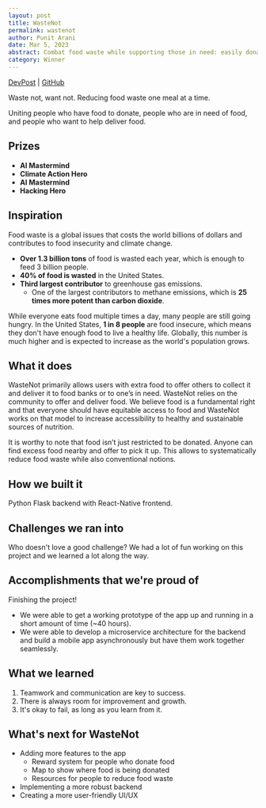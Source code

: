 ```yaml
---
layout: post
title: WasteNot
permalink: wastenot
author: Punit Arani
date: Mar 5, 2023
abstract: Combat food waste while supporting those in need: easily donate excess food, reduce waste, and give back to your community.If you're on the go, our service makes it easy to collect and deliver food.
category: Winner
---
```


[DevPost](https://devpost.com/software/wastenot-tm16vk) |
[GitHub](https://github.com/punitarani/wastenot)

Waste not, want not. Reducing food waste one meal at a time.

Uniting people who have food to donate, people who are in need of food, and people who want to help deliver food.

## Prizes

- **AI Mastermind**
- **Climate Action Hero**
- **AI Mastermind**
- **Hacking Hero**

## Inspiration

Food waste is a global issues that costs the world billions of dollars and contributes to food insecurity and climate change.

- **Over 1.3 billion tons** of food is wasted each year, which is enough to feed 3 billion people.
- **40% of food is wasted** in the United States.
- **Third largest contributor** to greenhouse gas emissions.
  - One of the largest contributors to methane emissions, which is **25 times more potent than carbon dioxide**.

While everyone eats food multiple times a day, many people are still going hungry.
In the United States, **1 in 8 people** are food insecure, which means they don't have enough food to live a healthy life.
Globally, this number is much higher and is expected to increase as the world's population grows.

## What it does

WasteNot primarily allows users with extra food to offer others to collect it and deliver it to food banks or to one’s in need. WasteNot relies on the community to offer and deliver food. We believe food is a fundamental right and that everyone should have equitable access to food and WasteNot works on that model to increase accessibility to healthy and sustainable sources of nutrition.

It is worthy to note that food isn’t just restricted to be donated. Anyone can find excess food nearby and offer to pick it up. This allows to systematically reduce food waste while also conventional notions.

## How we built it

Python Flask backend with React-Native frontend.

## Challenges we ran into

Who doesn't love a good challenge?
We had a lot of fun working on this project and we learned a lot along the way.

## Accomplishments that we're proud of

Finishing the project!

- We were able to get a working prototype of the app up and running in a short amount of time (~40 hours).
- We were able to develop a microservice architecture for the backend and build a mobile app asynchronously but have them work together seamlessly.

## What we learned

1. Teamwork and communication are key to success.
2. There is always room for improvement and growth.
3. It's okay to fail, as long as you learn from it.

## What's next for WasteNot

- Adding more features to the app
  - Reward system for people who donate food
  - Map to show where food is being donated
  - Resources for people to reduce food waste
- Implementing a more robust backend
- Creating a more user-friendly UI/UX
